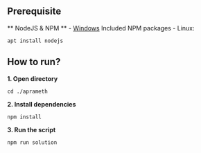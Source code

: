 ## Prerequisite

** NodeJS & NPM **
    - [Windows](https://nodejs.org/en/download/) Included NPM packages
    - Linux:
```
apt install nodejs
```



## How to run?

**1. Open directory**

```shell
cd ./aprameth
```


**2. Install dependencies**

```shell
npm install
```



**3. Run the script**

```
npm run solution
```